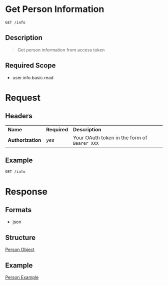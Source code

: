 # Get Person Information

```
GET /info
```

## Description
> Get person information from access token

## Required Scope
- user.info.basic.read

# Request

## Headers
<table>
    <tr>
        <td><b>Name</b></td>
        <td><b>Required</b></td>
        <td><b>Description</b></td>
    </tr>
    <tr>
        <td><b>Authorization</b></td>
        <td><i>yes</i></td>
        <td>Your OAuth token in the form of <code>Bearer XXX</code></td>
    </tr>
</table>

## Example
```
GET /info
```

# Response

## Formats
- json

## Structure
[Person Object](cards.md#structure)

## Example
[Person Example](cards.md#example-1)
